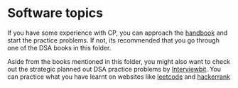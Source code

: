 # Software topics 

If you have some experience with CP, you can approach the [handbook](handbook.pdf) and start the practice problems. If not, its recommended that you go through one of the DSA books in this folder. 

Aside from the books mentioned in this folder, you might also want to check out the strategic planned out DSA practice problems by [Interviewbit](https://www.interviewbit.com/practice/). 
You can practice what you have learnt on websites like [leetcode](https://www.leetcode.com) and [hackerrank](https://www.hackerrank.com)
